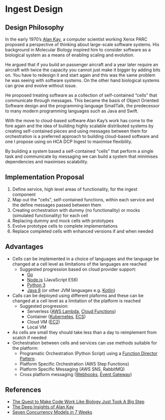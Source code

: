 # Ingest Design
## Design Philosophy
In the early 1970’s [Alan Kay](https://en.wikipedia.org/wiki/Alan_Kay), a computer scientist working Xerox PARC proposed a perspective of thinking about large-scale software systems. His background in Molecular Biology inspired him to consider software as a biological system as a means of enabling scaling and evolution. 

He argued that if you build an passenger aircraft and a year later require an aircraft with twice the capacity you cannot just make it bigger by adding bits on. You have to redesign it and start again and this was the same problem he was seeing with software systems. On the other hand biological systems can grow and evolve without issue.

He proposed treating software as a collection of self-contained “cells” that communicate through messages. This became the basis of Object Oriented Software design and the programming language SmallTalk, the predecessor to many modern programming languages such as Java and Swift.

With the move to cloud-based software Alan Kay’s work has come to the fore again and the idea of building highly scalable distributed systems by creating self-contained pieces and using messages between them for orchestration is a preferred approach to building cloud-based software and one I propose using on HCA DCP Ingest to maximise flexibility.

By building a system based a self-contained "cells" that perform a single task and communicate by messaging we can build a system that minimises dependencies and maximises scalability. 

## Implementation Proposal

1. Define service, high level areas of functionality, for the ingest component
2. Map out the "cells", self-contained functions, within each service and the define messages passed between them
3. Creating orchestration with dummy (no functionality) or mocks (simulated functionality) for each cell
4. Replacing dummy and mock cells with prototypes
5. Evolve prototype cells to complete implementations
6. Replace completed cells with enhanced versions if and when needed

## Advantages

* Cells can be implemented in a choice of languages and the language be changed at a cell level as limitations of the languages are reached
    * Suggested progression based on cloud provider support:
        * [Go](https://golang.org/)
        * [Node.js](https://nodejs.org/en/) (JavaScript ES6)
        * [Python 3](https://www.python.org/)
        * [Java 8](http://www.oracle.com/technetwork/java/javase/overview/java8-2100321.html) (or other JVM languages e.g. [Kotlin](https://kotlinlang.org/))
* Calls can be deployed using different plaforms and these can be changed at a cell level as a limitation of the platform is reached
    * Suggested progression:
        * Serverless ([AWS Lambda](https://aws.amazon.com/lambda), [Cloud Functions](https://cloud.google.com/functions/))
        * Container ([Kubernetes](https://kubernetes.io/), [ECS](https://aws.amazon.com/ecs))
        * Cloud VM ([EC2](https://aws.amazon.com/ec2/))
        * Local VM
* As cells are small they should take less than a day to reimplement from scatch if needed
* Orchestration between cells and services can use methods suitable for the platform:
    * Programatic Orchestration (Python Script) using a [Function Director Pattern](https://github.com/openfaas/faas/blob/master/guide/chaining_functions.md#function-director-pattern).
    * Platform Specific Orchestration (AWS Step Functions)
    * Platform Specific Messaging (AWS SNS, RabbitMQ)
    * Cross platform messaging ([Webhooks](https://en.wikipedia.org/wiki/Webhook), [Event Gateway](https://serverless.com/event-gateway/))

## References
* [The Quest to Make Code Work Like Biology Just Took A Big Step](https://www.wired.com/2016/06/chef-just-took-big-step-quest-make-code-work-like-biology/)
* [The Deep Insights of Alan Kay](http://mythz.servicestack.net/blog/2013/02/27/the-deep-insights-of-alan-kay/)
* [Seven Concurrency Models in 7 Weeks](https://www.safaribooksonline.com/library/view/seven-concurrency-models/9781941222737/0)